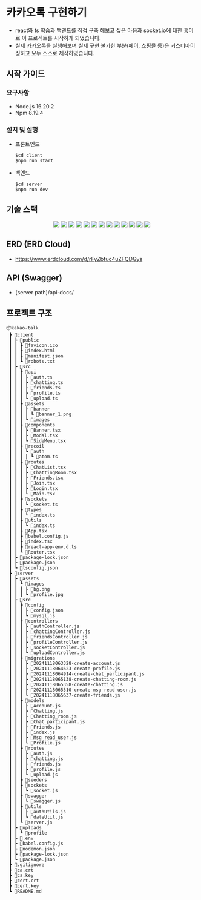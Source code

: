 # 카카오톡 구현하기

- react와 ts 학습과 백엔드를 직접 구축 해보고 싶은 마음과 socket.io에 대한 흥미로 이 프로젝트를 시작하게 되었습니다.
- 실제 카카오톡을 실행해보며 실제 구현 불가한 부분(페이, 쇼핑몰 등)은 커스터마이징하고 모두 스스로 제작하였습니다.

## 시작 가이드

### 요구사항

- Node.js 16.20.2
- Npm 8.19.4

### 설치 및 실행

- 프론트엔드

  ```
  $cd client
  $npm run start
  ```

- 백엔드

  ```
  $cd server
  $npm run dev
  ```

## 기술 스택
<div align=center> 
  <img src="https://img.shields.io/badge/react-61DAFB?style=for-the-badge&logo=react&logoColor=black">
  <img src="https://img.shields.io/badge/typescript-3178C6?style=for-the-badge&logo=typescript&logoColor=white"> 
  <img src="https://img.shields.io/badge/recoil-3578E5?style=for-the-badge&logo=recoil&logoColor=white">
  <img src="https://img.shields.io/badge/styledcomponents-DB7093?style=for-the-badge&logo=styledcomponents&logoColor=white">
  <img src="https://img.shields.io/badge/reactquery-FF4154?style=for-the-badge&logo=reactquery&logoColor=white">
  <img src="https://img.shields.io/badge/javascript-F7DF1E?style=for-the-badge&logo=javascript&logoColor=black">
  <img src="https://img.shields.io/badge/express-000000?style=for-the-badge&logo=express&logoColor=white">
  <img src="https://img.shields.io/badge/socket.io-010101?style=for-the-badge&logo=socket.io&logoColor=white">
  <img src="https://img.shields.io/badge/mysql-4479A1?style=for-the-badge&logo=mysql&logoColor=white">
  <img src="https://img.shields.io/badge/npm-CB3837?style=for-the-badge&logo=npm&logoColor=white">
  <img src="https://img.shields.io/badge/git-F05032?style=for-the-badge&logo=git&logoColor=white">
  <img src="https://img.shields.io/badge/github-181717?style=for-the-badge&logo=github&logoColor=white">
  <img src="https://img.shields.io/badge/swagger-85EA2D?style=for-the-badge&logo=swagger&logoColor=black">
</div>

## ERD (ERD Cloud)
- https://www.erdcloud.com/d/rFyZbfuc4uZFQDGys
  
## API (Swagger)
- (server path)/api-docs/

## 프로젝트 구조

```plaintext
📦kakao-talk
 ┣ 📂client
 ┃ ┣ 📂public
 ┃ ┃ ┣ 📜favicon.ico
 ┃ ┃ ┣ 📜index.html
 ┃ ┃ ┣ 📜manifest.json
 ┃ ┃ ┗ 📜robots.txt
 ┃ ┣ 📂src
 ┃ ┃ ┣ 📂api
 ┃ ┃ ┃ ┣ 📜auth.ts
 ┃ ┃ ┃ ┣ 📜chatting.ts
 ┃ ┃ ┃ ┣ 📜friends.ts
 ┃ ┃ ┃ ┣ 📜profile.ts
 ┃ ┃ ┃ ┗ 📜upload.ts
 ┃ ┃ ┣ 📂assets
 ┃ ┃ ┃ ┣ 📂banner
 ┃ ┃ ┃ ┃ ┗ 📜banner_1.png
 ┃ ┃ ┃ ┗ 📂images
 ┃ ┃ ┣ 📂components
 ┃ ┃ ┃ ┣ 📜Banner.tsx
 ┃ ┃ ┃ ┣ 📜Modal.tsx
 ┃ ┃ ┃ ┗ 📜SideMenu.tsx
 ┃ ┃ ┣ 📂recoil
 ┃ ┃ ┃ ┗ 📂auth
 ┃ ┃ ┃ ┃ ┗ 📜atom.ts
 ┃ ┃ ┣ 📂routes
 ┃ ┃ ┃ ┣ 📜ChatList.tsx
 ┃ ┃ ┃ ┣ 📜ChattingRoom.tsx
 ┃ ┃ ┃ ┣ 📜Friends.tsx
 ┃ ┃ ┃ ┣ 📜Join.tsx
 ┃ ┃ ┃ ┣ 📜Login.tsx
 ┃ ┃ ┃ ┗ 📜Main.tsx
 ┃ ┃ ┣ 📂sockets
 ┃ ┃ ┃ ┗ 📜socket.ts
 ┃ ┃ ┣ 📂types
 ┃ ┃ ┃ ┗ 📜index.ts
 ┃ ┃ ┣ 📂utils
 ┃ ┃ ┃ ┗ 📜index.ts
 ┃ ┃ ┣ 📜App.tsx
 ┃ ┃ ┣ 📜babel.config.js
 ┃ ┃ ┣ 📜index.tsx
 ┃ ┃ ┣ 📜react-app-env.d.ts
 ┃ ┃ ┗ 📜Router.tsx
 ┃ ┣ 📜package-lock.json
 ┃ ┣ 📜package.json
 ┃ ┗ 📜tsconfig.json
 ┣ 📂server
 ┃ ┣ 📂assets
 ┃ ┃ ┗ 📂images
 ┃ ┃ ┃ ┣ 📜bg.png
 ┃ ┃ ┃ ┗ 📜profile.jpg
 ┃ ┣ 📂src
 ┃ ┃ ┣ 📂config
 ┃ ┃ ┃ ┣ 📜config.json
 ┃ ┃ ┃ ┗ 📜mysql.js
 ┃ ┃ ┣ 📂controllers
 ┃ ┃ ┃ ┣ 📜authController.js
 ┃ ┃ ┃ ┣ 📜chattingController.js
 ┃ ┃ ┃ ┣ 📜friendsController.js
 ┃ ┃ ┃ ┣ 📜profileController.js
 ┃ ┃ ┃ ┣ 📜socketController.js
 ┃ ┃ ┃ ┗ 📜uploadController.js
 ┃ ┃ ┣ 📂migrations
 ┃ ┃ ┃ ┣ 📜20241118063328-create-account.js
 ┃ ┃ ┃ ┣ 📜20241118064623-create-profile.js
 ┃ ┃ ┃ ┣ 📜20241118064914-create-chat_participant.js
 ┃ ┃ ┃ ┣ 📜20241118065138-create-chatting-room.js
 ┃ ┃ ┃ ┣ 📜20241118065358-create-chatting.js
 ┃ ┃ ┃ ┣ 📜20241118065510-create-msg-read-user.js
 ┃ ┃ ┃ ┗ 📜20241118065637-create-friends.js
 ┃ ┃ ┣ 📂models
 ┃ ┃ ┃ ┣ 📜Account.js
 ┃ ┃ ┃ ┣ 📜Chatting.js
 ┃ ┃ ┃ ┣ 📜Chatting_room.js
 ┃ ┃ ┃ ┣ 📜Chat_participant.js
 ┃ ┃ ┃ ┣ 📜Friends.js
 ┃ ┃ ┃ ┣ 📜index.js
 ┃ ┃ ┃ ┣ 📜Msg_read_user.js
 ┃ ┃ ┃ ┗ 📜Profile.js
 ┃ ┃ ┣ 📂routes
 ┃ ┃ ┃ ┣ 📜auth.js
 ┃ ┃ ┃ ┣ 📜chatting.js
 ┃ ┃ ┃ ┣ 📜friends.js
 ┃ ┃ ┃ ┣ 📜profile.js
 ┃ ┃ ┃ ┗ 📜upload.js
 ┃ ┃ ┣ 📂seeders
 ┃ ┃ ┣ 📂sockets
 ┃ ┃ ┃ ┗ 📜socket.js
 ┃ ┃ ┣ 📂swagger
 ┃ ┃ ┃ ┗ 📜swagger.js
 ┃ ┃ ┣ 📂utils
 ┃ ┃ ┃ ┣ 📜authUtils.js
 ┃ ┃ ┃ ┗ 📜dateUtil.js
 ┃ ┃ ┗ 📜server.js
 ┃ ┣ 📂uploads
 ┃ ┃ ┗ 📂profile
 ┃ ┣ 📜.env
 ┃ ┣ 📜babel.config.js
 ┃ ┣ 📜nodemon.json
 ┃ ┣ 📜package-lock.json
 ┃ ┗ 📜package.json
 ┣ 📜.gitignore
 ┣ 📜ca.crt
 ┣ 📜ca.key
 ┣ 📜cert.crt
 ┣ 📜cert.key
 ┗ 📜README.md
